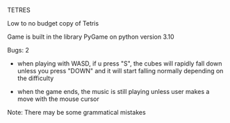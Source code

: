TETRES

Low to no budget copy of Tetris

Game is built in the library PyGame on python version 3.10

Bugs: 2

- when playing with WASD, if u press "S", the cubes will rapidly fall down unless you press "DOWN" and it will start falling normally depending on the difficulty

- when the game ends, the music is still playing unless user makes a move with the mouse cursor

Note: There may be some grammatical mistakes
